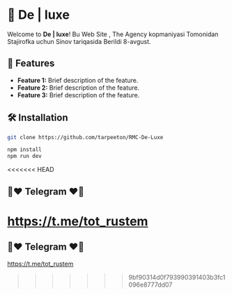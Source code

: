 # 🌟 De | luxe

Welcome to **De | luxe**! Bu Web Site , The Agency kopmaniyasi Tomonidan Stajirofka uchun Sinov tariqasida Berildi 8-avgust.

## 🚀 Features

- **Feature 1:** Brief description of the feature.
- **Feature 2:** Brief description of the feature.
- **Feature 3:** Brief description of the feature.

## 🛠 Installation


```bash
git clone https://github.com/tarpeeton/RMC-De-Luxe

npm install
npm run dev
```

<<<<<<< HEAD
## 🔗❤️ Telegram ❤️🔗
https://t.me/tot_rustem
=======

## 🔗❤️ Telegram ❤️🔗
https://t.me/tot_rustem
>>>>>>> 9bf90314d0f793990391403b3fc1096e8777dd07
